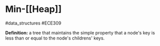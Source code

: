 # Min-[[Heap]]
#data_structures #ECE309 

**Definition:** a tree that maintains the simple property that a node's key is less than or equal to the node's childrens' keys.